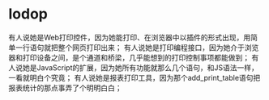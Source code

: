 # lodop
有人说她是Web打印控件，因为她能打印、在浏览器中以插件的形式出现，用简单一行语句就把整个网页打印出来； 有人说她是打印编程接口，因为她介于浏览器和打印设备之间，是个通道和桥梁，几乎能想到的打印控制事项都能做到； 有人说她是JavaScript的扩展，因为她所有功能就那么几个语句，和JS语法一样，一看就明白个究竟； 有人说她是报表打印工具，因为那个add_print_table语句把报表统计的那点事弄了个明明白白；

